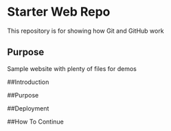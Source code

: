 # Starter Web Repo

This repository is for showing how Git and GitHub work

## Purpose

Sample website with plenty of files for demos

##Introduction

##Purpose

##Deployment

##How To Continue

